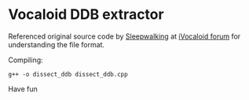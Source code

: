 # Vocaloid DDB extractor

Referenced original source code by [Sleepwalking](https://github.com/Sleepwalking) at [iVocaloid forum](https://bbs.ivocaloid.com/thread-115797-1-1.html) for understanding the file format.

Compiling:

```
g++ -o dissect_ddb dissect_ddb.cpp
```

Have fun
